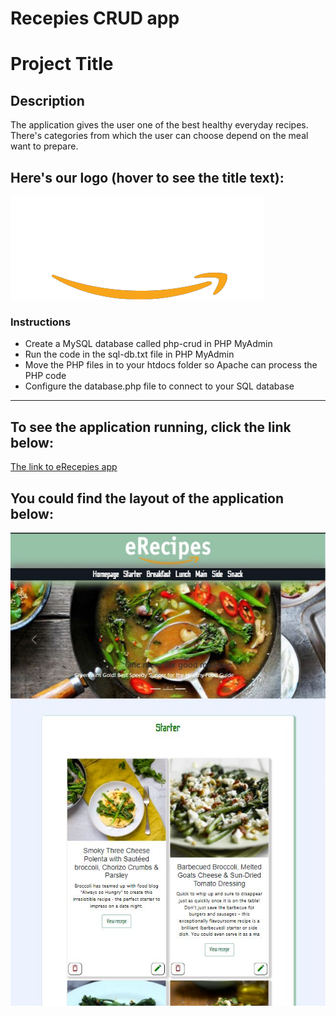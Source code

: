 # Recepies CRUD app
# Project Title

## Description

The application gives the user one of the best healthy everyday recipes. There's categories from which the user can choose depend on the meal want to prepare.

## Here's our logo (hover to see the title text):

![alt text](https://github.com/teomeo12/CA2CRUD/blob/main/images/e.png "Logo Title Text 1")
### Instructions
* Create a MySQL database called php-crud in PHP MyAdmin
* Run the code in the sql-db.txt file in PHP MyAdmin
* Move the PHP files in to your htdocs folder so Apache can process the PHP code
* Configure the database.php file to connect to your SQL database

***
## To see the application running, click the link below:

[The link to eRecepies app](https://www.google.com)

## You could find the layout of the application below:

![alt text](https://github.com/teomeo12/CA2CRUD/blob/main/images/appLayout.JPG "Logo Title Text 1")

